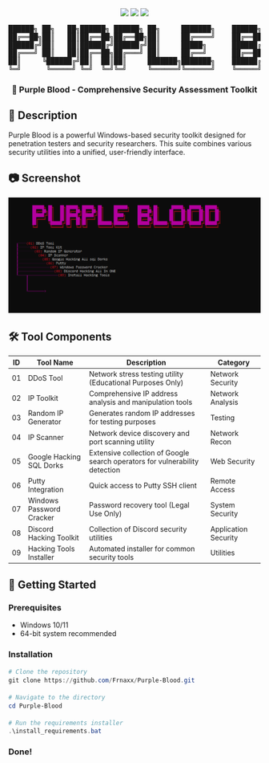 <div align="center">
  <img src="https://img.shields.io/badge/Purple_Blood-v1.0-8A2BE2?style=for-the-badge&logo=windows-terminal&logoColor=white">
  <img src="https://img.shields.io/badge/Platform-Windows-0078D6?style=for-the-badge&logo=windows">
  <img src="https://img.shields.io/badge/License-EDUCATIONAL%20USE%20ONLY-important?style=for-the-badge">
</div>

<div align="center">
<pre>
██████╗ ██╗   ██╗██████╗ ██████╗ ██╗     ███████╗    ██████╗ ██╗      ██████╗  ██████╗ ██████╗ 
██╔══██╗██║   ██║██╔══██╗██╔══██╗██║     ██╔════╝    ██╔══██╗██║     ██╔═══██╗██╔═══██╗██╔══██╗
██████╔╝██║   ██║██████╔╝██████╔╝██║     █████╗      ██████╔╝██║     ██║   ██║██║   ██║██║  ██║
██╔═══╝ ██║   ██║██╔══██╗██╔═══╝ ██║     ██╔══╝      ██╔══██╗██║     ██║   ██║██║   ██║██║  ██║
██║     ╚██████╔╝██║  ██║██║     ███████╗███████╗    ██████╔╝███████╗╚██████╔╝╚██████╔╝██████╔╝
╚═╝      ╚═════╝ ╚═╝  ╚═╝╚═╝     ╚══════╝╚══════╝    ╚═════╝ ╚══════╝ ╚═════╝  ╚═════╝ ╚═════╝ 
</pre>

<h3>🔮 Purple Blood - Comprehensive Security Assessment Toolkit</h3>
</div>

## 📜 Description
Purple Blood is a powerful Windows-based security toolkit designed for penetration testers and security researchers. This suite combines various security utilities into a unified, user-friendly interface.

## 📷 Screenshot
<div align="center">
  <img src="https://github.com/Frnaxx/Purple-Blood/blob/main/screenshot/Main.png">
</div>

## 🛠️ Tool Components

| ID  | Tool Name                      | Description                                                                 | Category           |
|-----|--------------------------------|-----------------------------------------------------------------------------|--------------------|
| 01  | DDoS Tool                      | Network stress testing utility (Educational Purposes Only)                  | Network Security   |
| 02  | IP Toolkit                     | Comprehensive IP address analysis and manipulation tools                    | Network Analysis   |
| 03  | Random IP Generator            | Generates random IP addresses for testing purposes                          | Testing            |
| 04  | IP Scanner                     | Network device discovery and port scanning utility                          | Network Recon      |
| 05  | Google Hacking SQL Dorks       | Extensive collection of Google search operators for vulnerability detection | Web Security       |
| 06  | Putty Integration              | Quick access to Putty SSH client                                           | Remote Access      |
| 07  | Windows Password Cracker       | Password recovery tool (Legal Use Only)                                     | System Security    |
| 08  | Discord Hacking Toolkit        | Collection of Discord security utilities                                    | Application Security|
| 09  | Hacking Tools Installer        | Automated installer for common security tools                               | Utilities          |

## 🚀 Getting Started

### Prerequisites
- Windows 10/11
- 64-bit system recommended

### Installation
```powershell
# Clone the repository
git clone https://github.com/Frnaxx/Purple-Blood.git

# Navigate to the directory
cd Purple-Blood

# Run the requirements installer
.\install_requirements.bat
```
### Done!
